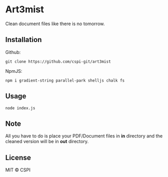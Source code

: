 # Art3mist
Clean document files like there is no tomorrow.

## Installation
Github:
```
git clone https://github.com/cspi-git/art3mist
```

NpmJS:
```
npm i gradient-string parallel-park shelljs chalk fs
```

## Usage
```
node index.js
```

## Note
All you have to do is place your PDF/Document files in **in** directory and the cleaned version will be in **out** directory.

## License
MIT © CSPI